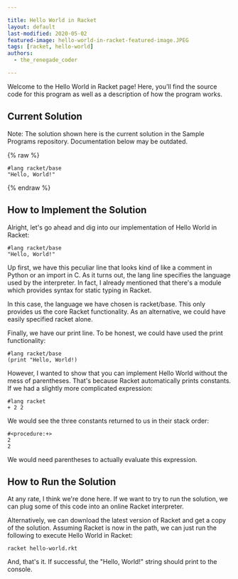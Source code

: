```yaml
---

title: Hello World in Racket
layout: default
last-modified: 2020-05-02
featured-image: hello-world-in-racket-featured-image.JPEG
tags: [racket, hello-world]
authors:
  - the_renegade_coder

---
```


Welcome to the Hello World in Racket page! Here, you'll find the source code for this program as well as a description of how the program works.

## Current Solution

Note: The solution shown here is the current solution in the Sample Programs repository. Documentation below may be outdated.

{% raw %}

```Racket
#lang racket/base
"Hello, World!"

```

{% endraw %}

## How to Implement the Solution

Alright, let's go ahead and dig into our implementation of Hello World in Racket:

```racket
#lang racket/base
"Hello, World!"
```

Up first, we have this peculiar line that looks kind of like a comment in Python
or an import in C. As it turns out, the lang line specifies the language used by
the interpreter. In fact, I already mentioned that there's a module which
provides syntax for static typing in Racket.

In this case, the language we have chosen is racket/base. This only provides us
the core Racket functionality. As an alternative, we could have easily specified
racket alone.

Finally, we have our print line. To be honest, we could have used the print
functionality:

```racket
#lang racket/base
(print "Hello, World!)
```

However, I wanted to show that you can implement Hello World without the mess of
parentheses. That's because Racket automatically prints constants. If we had a
slightly more complicated expression:

```racket
#lang racket
+ 2 2
```

We would see the three constants returned to us in their stack order:

```racket
#<procedure:+>
2
2
```

We would need parentheses to actually evaluate this expression.


## How to Run the Solution

At any rate, I think we're done here. If we want to try to run the solution, we
can plug some of this code into an online Racket interpreter.

Alternatively, we can download the latest version of Racket and get a copy of
the solution. Assuming Racket is now in the path, we can just run the following
to execute Hello World in Racket:

```shell
racket hello-world.rkt
```

And, that's it. If successful, the "Hello, World!" string should print to the console.

